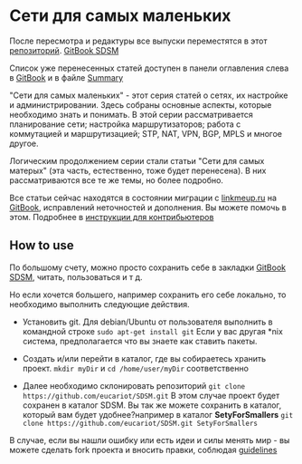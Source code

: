 # Сети для самых маленьких

После пересмотра и редактуры все выпуски переместятся в этот [репозиторий](https://github.com/eucariot/SDSM).
[GitBook SDSM](https://linkmeup.gitbook.io/sdsm/)

Список уже перенесенных статей доступен в панели оглавления слева в [GitBook](https://linkmeup.gitbook.io/sdsm/) и в файле [Summary](./SUMMARY.md)

"Сети для самых маленьких" - этот серия статей о сетях, их настройке и администрировании.
Здесь собраны основные аспекты, которые необходимо знать и понимать. 
В этой серии рассматривается планирование сети; настройка маршрутизаторов; работа с коммутацией и маршрутизацией; STP, NAT, VPN, BGP, MPLS и многое другое. 

Логическим продолжением серии стали статьи "Сети для самых матерых" (эта часть, естественно, тоже будет перенесена). В них рассматриваются все те же темы, но более подробно. 

Все статьи сейчас находятся в состоянии миграции с [linkmeup.ru](https://linkmeup.ru/blog/11.html) на [GitBook](https://linkmeup.gitbook.io/sdsm/), исправлений неточностей и дополнения. Вы можете помочь в этом. Подробнее в [инструкции для контрибьютеров](./CONTRIBUTING.md)

## How to use

По большому счету, можно просто сохранить себе в закладки [GitBook SDSM](https://linkmeup.gitbook.io/sdsm/), читать, пользоваться и т д.

Но если хочется большего, например сохранить его себе локально, то необходимо выполнить следующие действия. 

* Установить git.
Для debian/Ubuntu от пользователя выполнить в командной строке `sudo apt-get install git`
Если у вас другая *nix система, предполагается что вы знаете как ставить пакеты. 

* Создать и/или перейти в каталог, где вы собираетесь хранить проект. 
`mkdir myDir` и `cd /home/user/myDir` соответственно

* Далее необходимо склонировать репозиторий `git clone https://github.com/eucariot/SDSM.git`
В этом случае проект будет сохранен в каталог SDSM.
Вы так же можете сохранить в каталог, который вам будет удобнее?например в каталог **SetyForSmallers** `git clone https://github.com/eucariot/SDSM.git SetyForSmallers`

В случае, если вы нашли ошибку или есть идеи и силы менять мир - вы можете сделать fork проекта и вносить правки, соблюдая [guidelines](./CONTRIBUTING.md)
